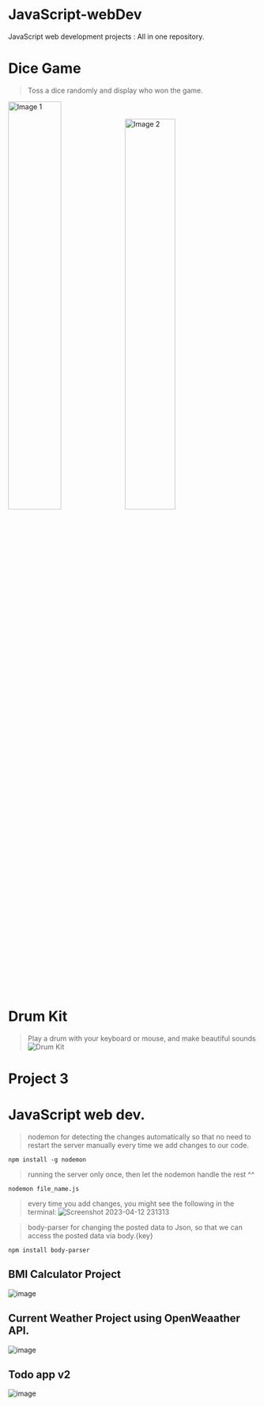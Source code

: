 # JavaScript-webDev
JavaScript web development projects : All in one repository.

# Dice Game
> Toss a dice randomly and display who won the game.
<p float="left">
  <img src="https://user-images.githubusercontent.com/84252587/226403481-0af5a8a7-8334-48ad-94ff-31dd27e028e7.png" alt="Image 1" width="46%"/>
  <img src="https://user-images.githubusercontent.com/84252587/226404426-d97f07d5-0d15-40aa-9c05-98060e1c7e98.png" alt="Image 2" width="45%"/>
</p>

# Drum Kit
> Play a drum with your keyboard or mouse, and make beautiful sounds
![Drum Kit](https://user-images.githubusercontent.com/84252587/226666616-32faf476-9567-4aa9-836d-66cd3898db5e.png)

# Project 3
# JavaScript web dev.
> nodemon for detecting the changes automatically so that no need to restart the server manually every time we add changes to our code.
```
npm install -g nodemon
```
> running the server only once, then let the nodemon handle the rest ^^
```
nodemon file_name.js
```
> every time you add changes, you might see the following in the terminal:
![Screenshot 2023-04-12 231313](https://user-images.githubusercontent.com/84252587/231488661-16c10cd7-2d74-40a1-aa4b-2a277dce3e05.png)


> body-parser for changing the posted data to Json, so that we can access the posted data via body.{key}
```
npm install body-parser
```
## BMI Calculator Project
![image](https://user-images.githubusercontent.com/84252587/231488379-b207b640-bf56-4771-a999-47d836c86959.png)

## Current Weather Project using OpenWeaather API.
![image](https://user-images.githubusercontent.com/84252587/232314090-885c9189-706f-40cc-a115-0e17d8883922.png)

## Todo app v2
![image](https://github.com/Jamshid-Ganiev/JavaScript-Web-Projects/assets/84252587/ed96cfde-6f4e-4458-b97d-35708b6d3c12)





